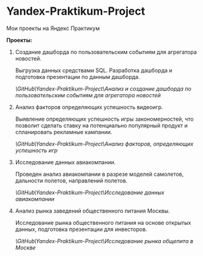 # Yandex-Praktikum-Project
Мои проекты на Яндекс Практикум

**Проекты:**

1. Создание дашборда по пользовательским событиям для агрегатора новостей.

   Выгрузка данных средствами SQL.
   Разработка дашборда и подготовка презентации по данным дашборда.  

   *\GitHub\Yandex-Praktikum-Project\Анализ и создание дашборда по пользовательским событиям для агрегатора новостей*

2. Анализ факторов определяющих успешность видеоигр.

   Выявление определяющих успешность игры закономерностей, что позволит сделать ставку на потенциально популярный продукт и спланировать рекламные кампании.

   *\GitHub\Yandex-Praktikum-Project\Анализ факторов, определяющих успешность игр*

3. Исследование данных авиакомпании.

   Проведен анализ авиакомпании в разрезе моделей самолетов, дальности полетов, направлений полетов. 

   *\GitHub\Yandex-Praktikum-Project\Исследование данных авиакомпании*

4. Анализ рынка заведений общественного питания Москвы.

   Исследование рынка общественного питания на основе открытых данных, подготовка презентации для инвесторов.

   *\GitHub\Yandex-Praktikum-Project\Исследование рынка общепита в Москве*

   